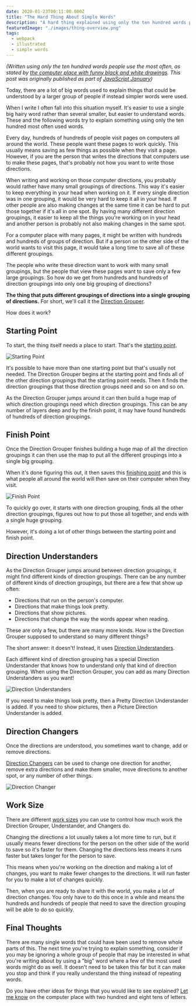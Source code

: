 ```yaml
---
date: 2020-01-23T00:11:00.000Z
title: "The Hard Thing About Simple Words"
description: "A hard thing explained using only the ten hundred words people use the most often."
featuredImage: "./images/thing-overview.png"
tags:
  - webpack
  - illustrated
  - simple words
---
```


_(Written using only the ten hundred words people use the most often, as stated
by [the computer place with funny black and white drawings](https://xkcd.com/simplewriter).
This post was originally published as part of 
[JavaScript January](https://www.javascriptjanuary.com/blog/the-hard-thing-about-simple-words))_

Today, there are a lot of big words used to explain things that could be
understood by a larger group of people if instead simpler words were used.

When I write I often fall into this situation myself. It's easier to use a
single big hairy word rather than several smaller, but easier to understand
words. These and the following words try to explain something using only the
ten hundred most often used words.

Every day, hundreds of hundreds of people visit pages on computers all around
the world. These people want these pages to work quickly. This usually means
saving as few things as possible when they visit a page. However, if you are the 
person that writes the directions that computers use to make these pages, that's 
probably not how you want to write those directions.

When writing and working on those computer directions, you probably would
rather have many small groupings of directions. This way it's easier to keep
everything in your head when working on it. If every single direction was in one
grouping, it would be very hard to keep it all in your head. If other people are
also making changes at the same time it can be hard to put those together if
it's all in one spot. By having many different direction groupings, it easier to 
keep all the things you're working on in your head and another person is
probably not also making changes in the same spot.

For a computer place with many pages, it might be written with hundreds and
hundreds of groups of direction. But if a person on the other side of the world
wants to visit this page, it would take a long time to save all of these
different groupings.

The people who write these direction want to work with many small groupings,
but the people that view these pages want to save only a few large groupings. So 
how do we get from hundreds and hundreds of direction groupings into only one 
big grouping of directions?

**The thing that puts different groupings of directions into a single grouping 
of directions.** For short, we'll call it the 
[Direction Grouper](https://webpack.js.org).

How does it work?

## Starting Point

To start, the thing itself needs a place to start.
That's the [starting point](https://webpack.js.org/concepts/entry-points/).

![Starting Point](./images/starting-line.png)

It's possible to have more than one starting point but that's usually not needed.
The Direction Grouper begins at the starting point and finds all of the other 
direction groupings that the starting point needs. Then it finds the direction
groupings that those direction groups need and so on and so on.

As the Direction Grouper jumps around it can then build a huge map of which 
direction groupings need which direction groupings. This can be any number of 
layers deep and by the finish point, it may have found hundreds of hundreds of 
direction groupings.

## Finish Point

Once the Direction Grouper finishes building a huge map of all the direction
groupings it can then use the map to put all the different groupings into a 
single big grouping.

When it's done figuring this out, it then saves this
[finishing point](https://webpack.js.org/concepts/output/) and this is
what people all around the world will then save on their computer when they visit.

![Finish Point](./images/finish-point.png)

To quickly go over, it starts with one direction grouping, finds all the other 
direction groupings, figures out how to put those all together, and ends with a 
single huge grouping.

However, it's doing a lot of other things between the starting point and
finish point.

## Direction Understanders

As the Direction Grouper jumps around between direction groupings, it might find 
different kinds of direction groupings. There can be any number of different 
kinds of direction groupings, but there are a few that show up often:

- Directions that run on the person's computer.
- Directions that make things look pretty.
- Directions that show pictures.
- Directions that change the way the words appear when reading.

These are only a few, but there are many more kinds. How is the Direction Grouper
supposed to understand so many different things?

The short answer: it doesn't! Instead, it uses
[Direction Understanders](https://webpack.js.org/concepts/loaders/). 

Each different kind of direction grouping has a special Direction Understander 
that knows how to understand only that kind of direction grouping. When using 
the Direction Grouper, you can add as many Direction Understanders as you want!

![Direction Understanders](./images/direction-understanders.png)

If you need to make things look pretty, then a Pretty Direction Understander is 
added. If you need to show pictures, then a Picture Direction Understander is added.

## Direction Changers

Once the directions are understood, you sometimes want to change, add or remove directions.

[Direction Changers](https://webpack.js.org/concepts/plugins/) can be used to 
change one direction for another, remove extra directions and make them smaller, 
move directions to another spot, or any number of other things.

![Direction Changer](./images/direction-changer.png)

## Work Size

There are different [work sizes](https://webpack.js.org/configuration/mode/) you
can use to control how much work the Direction Grouper, Understander, and Changers do.

Changing the directions a lot usually takes a lot more time to run, but it usually
means fewer directions for the person on the other side of the world to save so 
it's faster for them. Changing the directions less means it runs faster but 
takes longer for the person to save.

This means when you're working on the direction and making a lot of changes, you
want to make fewer changes to the directions. It will run faster for you to make a
lot of changes quickly.

Then, when you are ready to share it with the world, you make a lot of direction
changes. You only have to do this once in a while and means the hundreds and
hundreds of people that need to save the direction grouping will be able to do so
quickly.

## Final Thoughts

There are many single words that could have been used to remove whole parts of
this. The next time you're trying to explain something, consider if you may be
ignoring a whole group of people that may be interested in what you're writing
about by using a "big" word where a few of the most used words might do as well.
It doesn't need to be taken this far but it can make you stop and think if you
really understand the thing instead of repeating words.

Do you have other ideas for things that you would like to see explained?
[Let me know](https://twitter.com/spencerskovy) on the computer place with two
hundred and eight tens of letters.
